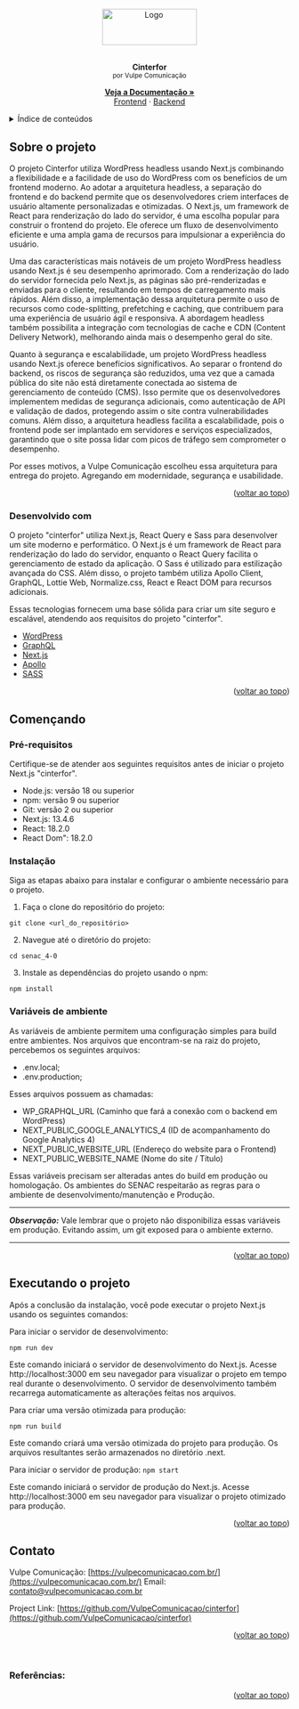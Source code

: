 <div id="top"></div>


<!-- PROJECT LOGO -->
<br />
<div align="center">
  <a href="https://github.com/VulpeComunicacao/">
    <img src="https://vulpecomunicacao.com.br/clientes/senac/site4-0/vulpe@2x.png" alt="Logo" width="170" height="65.3">
  </a>

  <p align="center">
    <br />
    <strong>Cinterfor</strong><br />
    <small>por Vulpe Comunicação</small>
  </p>

  <p align="center">
    <a href="https://github.com/VulpeComunicacao/"><strong>Veja a Documentação »</strong></a>
    <br />
    <a href="https://senac.vulpecomunicacao.com.br/">Frontend</a>
    ·
    <a href="https://vulpecomunicacao.com.br/clientes/senac/senac4-backend/">Backend</a>
    <!-- ·
    <a href="https://github.com/VulpeComunicacao//issues">Request Feature</a> -->
  </p>
</div>

<!-- TABLE OF CONTENTS -->
<details>
  <summary>Índice de conteúdos</summary>
  <ol>
    <li>
      <a href="#sobre-o-projeto">Sobre o projeto</a>
      <ul>
        <li><a href="#built-with">Desenvolvido com</a></li>
      </ul>
    </li>
    <li>
      <a href="#getting-started">Començando</a>
      <ul>
        <li><a href="#prerequisites">Pré-requisitos</a></li>
        <li><a href="#installation">Instalação</a></li>
      </ul>
    </li>
    <li><a href="#contact">Contato</a></li>
    <li><a href="#acknowledgments">Documentação extra</a></li>
    <li><a href="#deploy">Deploy IIS</a></li>
  </ol>
</details>



<!-- ABOUT THE PROJECT -->
## Sobre o projeto
<div id="sobre-o-projeto"></div>


<!-- [![Product Name Screen Shot][product-screenshot]](https://example.com) -->

O projeto Cinterfor utiliza WordPress headless usando Next.js combinando a flexibilidade e a facilidade de uso do WordPress com os benefícios de um frontend moderno. Ao adotar a arquitetura headless, a separação do frontend e do backend permite que os desenvolvedores criem interfaces de usuário altamente personalizadas e otimizadas. O Next.js, um framework de React para renderização do lado do servidor, é uma escolha popular para construir o frontend do projeto. Ele oferece um fluxo de desenvolvimento eficiente e uma ampla gama de recursos para impulsionar a experiência do usuário.

Uma das características mais notáveis de um projeto WordPress headless usando Next.js é seu desempenho aprimorado. Com a renderização do lado do servidor fornecida pelo Next.js, as páginas são pré-renderizadas e enviadas para o cliente, resultando em tempos de carregamento mais rápidos. Além disso, a implementação dessa arquitetura permite o uso de recursos como code-splitting, prefetching e caching, que contribuem para uma experiência de usuário ágil e responsiva. A abordagem headless também possibilita a integração com tecnologias de cache e CDN (Content Delivery Network), melhorando ainda mais o desempenho geral do site.

Quanto à segurança e escalabilidade, um projeto WordPress headless usando Next.js oferece benefícios significativos. Ao separar o frontend do backend, os riscos de segurança são reduzidos, uma vez que a camada pública do site não está diretamente conectada ao sistema de gerenciamento de conteúdo (CMS). Isso permite que os desenvolvedores implementem medidas de segurança adicionais, como autenticação de API e validação de dados, protegendo assim o site contra vulnerabilidades comuns. Além disso, a arquitetura headless facilita a escalabilidade, pois o frontend pode ser implantado em servidores e serviços especializados, garantindo que o site possa lidar com picos de tráfego sem comprometer o desempenho.

Por esses motivos, a Vulpe Comunicação escolheu essa arquitetura para entrega do projeto. Agregando em modernidade, segurança e usabilidade.

<p align="right">(<a href="#top">voltar ao topo</a>)</p>



### Desenvolvido com
<div id="built-with"></div>

O projeto "cinterfor" utiliza Next.js, React Query e Sass para desenvolver um site moderno e performático. O Next.js é um framework de React para renderização do lado do servidor, enquanto o React Query facilita o gerenciamento de estado da aplicação. O Sass é utilizado para estilização avançada do CSS. Além disso, o projeto também utiliza Apollo Client, GraphQL, Lottie Web, Normalize.css, React e React DOM para recursos adicionais.

Essas tecnologias fornecem uma base sólida para criar um site seguro e escalável, atendendo aos requisitos do projeto "cinterfor".

* [WordPress](https://br.wordpress.org/)
* [GraphQL](https://graphql.org/)
* [Next.js](https://nextjs.org/)
* [Apollo](https://www.apollographql.com/docs/react/)
* [SASS](https://sass-lang.com/)

<p align="right">(<a href="#top">voltar ao topo</a>)</p>



<!-- GETTING STARTED -->
## Començando
<div id="getting-started"></div>


### Pré-requisitos
<div id="prerequisites"></div>

Certifique-se de atender aos seguintes requisitos antes de iniciar o projeto Next.js "cinterfor".

- Node.js: versão 18 ou superior
- npm: versão 9 ou superior
- Git: versão 2 ou superior
- Next.js: 13.4.6
- React: 18.2.0
- React Dom": 18.2.0


### Instalação
<div id="installation"></div>

Siga as etapas abaixo para instalar e configurar o ambiente necessário para o projeto.

1. Faça o clone do repositório do projeto:

```git clone <url_do_repositório>```

2. Navegue até o diretório do projeto:

```cd senac_4-0```

3. Instale as dependências do projeto usando o npm:

```npm install```

### Variáveis de ambiente

As variáveis de ambiente permitem uma configuração simples para build entre ambientes. Nos arquivos que encontram-se na raiz do projeto, percebemos os seguintes arquivos:

- .env.local;
- .env.production;

Esses arquivos possuem as chamadas:

- WP_GRAPHQL_URL (Caminho que fará a conexão com o backend em WordPress)
- NEXT_PUBLIC_GOOGLE_ANALYTICS_4 (ID de acompanhamento do Google Analytics 4)
- NEXT_PUBLIC_WEBSITE_URL (Endereço do website para o Frontend)
- NEXT_PUBLIC_WEBSITE_NAME (Nome do site / Título)

Essas variáveis precisam ser alteradas antes do build em produção ou homologação. Os ambientes do SENAC respeitarão as regras para o ambiente de desenvolvimento/manutenção e Produção.

---
***Observação:*** Vale lembrar que o projeto não disponibiliza essas variáveis em produção. Evitando assim, um git exposed para o ambiente externo.

---


<p align="right">(<a href="#top">voltar ao topo</a>)</p>



<!-- USAGE EXAMPLES -->
## Executando o projeto
<div id="getting-started"></div>

Após a conclusão da instalação, você pode executar o projeto Next.js usando os seguintes comandos:

Para iniciar o servidor de desenvolvimento:

```npm run dev```

Este comando iniciará o servidor de desenvolvimento do Next.js. Acesse http://localhost:3000 em seu navegador para visualizar o projeto em tempo real durante o desenvolvimento. O servidor de desenvolvimento também recarrega automaticamente as alterações feitas nos arquivos.

Para criar uma versão otimizada para produção:

```npm run build```

Este comando criará uma versão otimizada do projeto para produção. Os arquivos resultantes serão armazenados no diretório .next.

Para iniciar o servidor de produção:
```npm start```

Este comando iniciará o servidor de produção do Next.js. Acesse http://localhost:3000 em seu navegador para visualizar o projeto otimizado para produção.


<!-- Dá para colocar no Notion -->
<!-- _For more examples, please refer to the [Documentation](https://vini.digital/wp-boilerplate)_ -->

<p align="right">(<a href="#top">voltar ao topo</a>)</p>



<!-- CONTACT -->
## Contato
<div id="contact"></div>

Vulpe Comunicação: [https://vulpecomunicacao.com.br/](https://vulpecomunicacao.com.br/)
Email: [contato@vulpecomunicacao.com.br](contato@vulpecomunicacao.com.br)
<!-- Github - [https://github.com/VulpeComunicacao/](https://github.com/VulpeComunicacao/) -->
Project Link: [https://github.com/VulpeComunicacao/cinterfor](https://github.com/VulpeComunicacao/cinterfor)

<p align="right">(<a href="#top">voltar ao topo</a>)</p>


<!-- ACKNOWLEDGMENTS
## Documentação extra
<div id="acknowledgments"></div>

Use this space to list resources you find helpful and would like to give credit to. I've included a few of my favorites to kick things off!

* [Choose an Open Source License](https://choosealicense.com)
* [Awesome README](https://github.com/matiassingers/awesome-readme)
* [Best-README-Template](https://github.com/othneildrew/Best-README-Template)
* [Underscores](https://underscores.me/)

* [GitHub Emoji Cheat Sheet](https://www.webpagefx.com/tools/emoji-cheat-sheet)
* [Malven's Flexbox Cheatsheet](https://flexbox.malven.co/)
* [Malven's Grid Cheatsheet](https://grid.malven.co/)
* [Img Shields](https://shields.io)
* [GitHub Pages](https://pages.github.com)
<p align="right">(<a href="#top">voltar ao topo</a>)</p> -->



‌
### Referências:


<p align="right">(<a href="#top">voltar ao topo</a>)</p>
